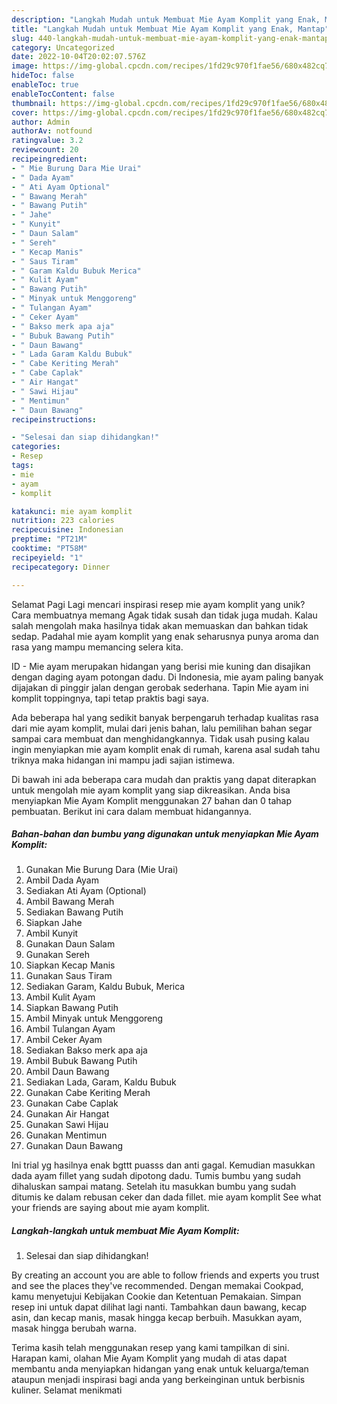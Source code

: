 ```yaml
---
description: "Langkah Mudah untuk Membuat Mie Ayam Komplit yang Enak, Mantap"
title: "Langkah Mudah untuk Membuat Mie Ayam Komplit yang Enak, Mantap"
slug: 440-langkah-mudah-untuk-membuat-mie-ayam-komplit-yang-enak-mantap
category: Uncategorized
date: 2022-10-04T20:02:07.576Z
image: https://img-global.cpcdn.com/recipes/1fd29c970f1fae56/680x482cq70/mie-ayam-komplit-foto-resep-utama.jpg
hideToc: false
enableToc: true
enableTocContent: false
thumbnail: https://img-global.cpcdn.com/recipes/1fd29c970f1fae56/680x482cq70/mie-ayam-komplit-foto-resep-utama.jpg
cover: https://img-global.cpcdn.com/recipes/1fd29c970f1fae56/680x482cq70/mie-ayam-komplit-foto-resep-utama.jpg
author: Admin
authorAv: notfound
ratingvalue: 3.2
reviewcount: 20
recipeingredient:
- " Mie Burung Dara Mie Urai"
- " Dada Ayam"
- " Ati Ayam Optional"
- " Bawang Merah"
- " Bawang Putih"
- " Jahe"
- " Kunyit"
- " Daun Salam"
- " Sereh"
- " Kecap Manis"
- " Saus Tiram"
- " Garam Kaldu Bubuk Merica"
- " Kulit Ayam"
- " Bawang Putih"
- " Minyak untuk Menggoreng"
- " Tulangan Ayam"
- " Ceker Ayam"
- " Bakso merk apa aja"
- " Bubuk Bawang Putih"
- " Daun Bawang"
- " Lada Garam Kaldu Bubuk"
- " Cabe Keriting Merah"
- " Cabe Caplak"
- " Air Hangat"
- " Sawi Hijau"
- " Mentimun"
- " Daun Bawang"
recipeinstructions:

- "Selesai dan siap dihidangkan!"
categories:
- Resep
tags:
- mie
- ayam
- komplit

katakunci: mie ayam komplit 
nutrition: 223 calories
recipecuisine: Indonesian
preptime: "PT21M"
cooktime: "PT58M"
recipeyield: "1"
recipecategory: Dinner

---
```



Selamat Pagi Lagi mencari inspirasi resep mie ayam komplit yang unik? Cara membuatnya memang Agak tidak susah dan tidak juga mudah. Kalau salah mengolah maka hasilnya tidak akan memuaskan dan bahkan tidak sedap. Padahal mie ayam komplit yang enak seharusnya punya aroma dan rasa yang mampu memancing selera kita.


ID - Mie ayam merupakan hidangan yang berisi mie kuning dan disajikan dengan daging ayam potongan dadu. Di Indonesia, mie ayam paling banyak dijajakan di pinggir jalan dengan gerobak sederhana. Tapin Mie ayam ini komplit toppingnya, tapi tetap praktis bagi saya.

Ada beberapa hal yang sedikit banyak berpengaruh terhadap kualitas rasa dari mie ayam komplit, mulai dari jenis bahan, lalu pemilihan bahan segar sampai cara membuat dan menghidangkannya. Tidak usah pusing kalau ingin menyiapkan mie ayam komplit enak di rumah, karena asal sudah tahu triknya maka hidangan ini mampu jadi sajian istimewa.


Di bawah ini ada beberapa cara mudah dan praktis yang dapat diterapkan untuk mengolah mie ayam komplit yang siap dikreasikan. Anda bisa menyiapkan Mie Ayam Komplit menggunakan 27 bahan dan 0 tahap pembuatan. Berikut ini cara dalam membuat hidangannya.

<!--inarticleads1-->

##### Bahan-bahan dan bumbu yang digunakan untuk menyiapkan Mie Ayam Komplit:

1. Gunakan  Mie Burung Dara (Mie Urai)
1. Ambil  Dada Ayam
1. Sediakan  Ati Ayam (Optional)
1. Ambil  Bawang Merah
1. Sediakan  Bawang Putih
1. Siapkan  Jahe
1. Ambil  Kunyit
1. Gunakan  Daun Salam
1. Gunakan  Sereh
1. Siapkan  Kecap Manis
1. Gunakan  Saus Tiram
1. Sediakan  Garam, Kaldu Bubuk, Merica
1. Ambil  Kulit Ayam
1. Siapkan  Bawang Putih
1. Ambil  Minyak untuk Menggoreng
1. Ambil  Tulangan Ayam
1. Ambil  Ceker Ayam
1. Sediakan  Bakso merk apa aja
1. Ambil  Bubuk Bawang Putih
1. Ambil  Daun Bawang
1. Sediakan  Lada, Garam, Kaldu Bubuk
1. Gunakan  Cabe Keriting Merah
1. Gunakan  Cabe Caplak
1. Gunakan  Air Hangat
1. Gunakan  Sawi Hijau
1. Gunakan  Mentimun
1. Gunakan  Daun Bawang


Ini trial yg hasilnya enak bgttt puasss dan anti gagal. Kemudian masukkan dada ayam fillet yang sudah dipotong dadu. Tumis bumbu yang sudah dihaluskan sampai matang. Setelah itu masukkan bumbu yang sudah ditumis ke dalam rebusan ceker dan dada fillet. mie ayam komplit See what your friends are saying about mie ayam komplit. 

<!--inarticleads2-->

##### Langkah-langkah untuk membuat Mie Ayam Komplit:


1. Selesai dan siap dihidangkan!

By creating an account you are able to follow friends and experts you trust and see the places they&#39;ve recommended. Dengan memakai Cookpad, kamu menyetujui Kebijakan Cookie dan Ketentuan Pemakaian. Simpan resep ini untuk dapat dilihat lagi nanti. Tambahkan daun bawang, kecap asin, dan kecap manis, masak hingga kecap berbuih. Masukkan ayam, masak hingga berubah warna. 

Terima kasih telah menggunakan resep yang kami tampilkan di sini. Harapan kami, olahan Mie Ayam Komplit yang mudah di atas dapat membantu anda menyiapkan hidangan yang enak untuk keluarga/teman ataupun menjadi inspirasi bagi anda yang berkeinginan untuk berbisnis kuliner. Selamat menikmati
